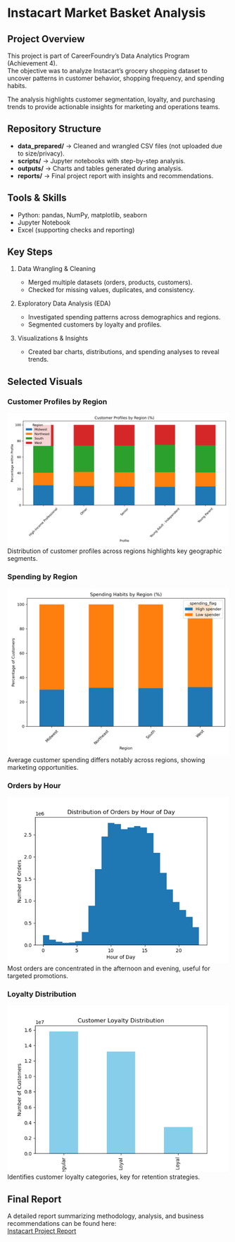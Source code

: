 # Instacart Market Basket Analysis

## Project Overview
This project is part of CareerFoundry’s Data Analytics Program (Achievement 4).  
The objective was to analyze Instacart’s grocery shopping dataset to uncover patterns in customer behavior, shopping frequency, and spending habits.  

The analysis highlights customer segmentation, loyalty, and purchasing trends to provide actionable insights for marketing and operations teams.  

## Repository Structure
- **data_prepared/** → Cleaned and wrangled CSV files (not uploaded due to size/privacy).  
- **scripts/** → Jupyter notebooks with step-by-step analysis.  
- **outputs/** → Charts and tables generated during analysis.  
- **reports/** → Final project report with insights and recommendations.  

## Tools & Skills
- Python: pandas, NumPy, matplotlib, seaborn  
- Jupyter Notebook  
- Excel (supporting checks and reporting)  

## Key Steps
1. Data Wrangling & Cleaning  
   - Merged multiple datasets (orders, products, customers).  
   - Checked for missing values, duplicates, and consistency.  

2. Exploratory Data Analysis (EDA)  
   - Investigated spending patterns across demographics and regions.  
   - Segmented customers by loyalty and profiles.  

3. Visualizations & Insights  
   - Created bar charts, distributions, and spending analyses to reveal trends.  

## Selected Visuals

### Customer Profiles by Region
![Profiles by Region](outputs/profiles_by_region_updated.png)  
Distribution of customer profiles across regions highlights key geographic segments.  

### Spending by Region
![Spending by Region](outputs/spending_by_region_updated.png)  
Average customer spending differs notably across regions, showing marketing opportunities.  

### Orders by Hour
![Orders by Hour](outputs/orders_by_hour.png)  
Most orders are concentrated in the afternoon and evening, useful for targeted promotions.  

### Loyalty Distribution
![Loyalty Distribution](outputs/loyalty_distribution.png)  
Identifies customer loyalty categories, key for retention strategies.  

## Final Report
A detailed report summarizing methodology, analysis, and business recommendations can be found here:  
[Instacart Project Report](reports/A4_final_report_BOUKASKAS.xlsx)

